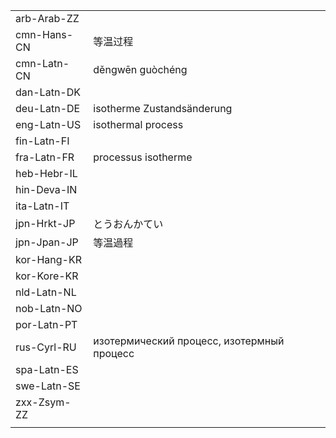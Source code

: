 | | | |
|-|-|-|
| arb-Arab-ZZ |  |  |
| cmn-Hans-CN | 等温过程 |  |
| cmn-Latn-CN | děngwēn guòchéng |  |
| dan-Latn-DK |  |  |
| deu-Latn-DE | isotherme Zustandsänderung |  |
| eng-Latn-US | isothermal process |  |
| fin-Latn-FI |  |  |
| fra-Latn-FR | processus isotherme |  |
| heb-Hebr-IL |  |  |
| hin-Deva-IN |  |  |
| ita-Latn-IT |  |  |
| jpn-Hrkt-JP | とうおんかてい |  |
| jpn-Jpan-JP | 等温過程 |  |
| kor-Hang-KR |  |  |
| kor-Kore-KR |  |  |
| nld-Latn-NL |  |  |
| nob-Latn-NO |  |  |
| por-Latn-PT |  |  |
| rus-Cyrl-RU | изотермический процесс, изотермный процесс |  |
| spa-Latn-ES |  |  |
| swe-Latn-SE |  |  |
| zxx-Zsym-ZZ |  |  |
|  |  |  |